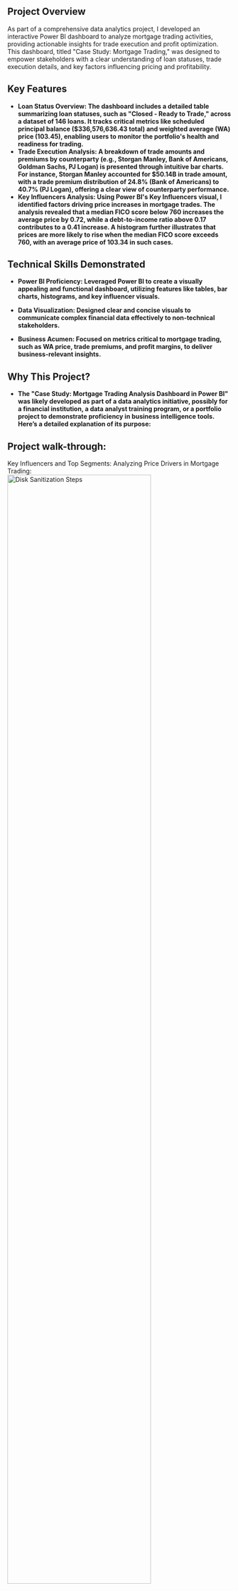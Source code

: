 <h2>Project Overview</h2>
As part of a comprehensive data analytics project, I developed an interactive Power BI dashboard to analyze mortgage trading activities, providing actionable insights for trade execution and profit optimization. This dashboard, titled "Case Study: Mortgage Trading," was designed to empower stakeholders with a clear understanding of loan statuses, trade execution details, and key factors influencing pricing and profitability.
<br />


<h2>Key Features</h2>

- <b>Loan Status Overview: The dashboard includes a detailed table summarizing loan statuses, such as "Closed - Ready to Trade," across a dataset of 146 loans. It tracks critical metrics like scheduled principal balance ($336,576,636.43 total) and weighted average (WA) price (103.45), enabling users to monitor the portfolio's health and readiness for trading.</b> 
- <b>Trade Execution Analysis: A breakdown of trade amounts and premiums by counterparty (e.g., Storgan Manley, Bank of Americans, Goldman Sachs, PJ Logan) is presented through intuitive bar charts. For instance, Storgan Manley accounted for $50.14B in trade amount, with a trade premium distribution of 24.8% (Bank of Americans) to 40.7% (PJ Logan), offering a clear view of counterparty performance.</b>
- <b>Key Influencers Analysis: Using Power BI's Key Influencers visual, I identified factors driving price increases in mortgage trades. The analysis revealed that a median FICO score below 760 increases the average price by 0.72, while a debt-to-income ratio above 0.17 contributes to a 0.41 increase. A histogram further illustrates that prices are more likely to rise when the median FICO score exceeds 760, with an average price of 103.34 in such cases.</b>


<h2>Technical Skills Demonstrated</h2>

- <b>Power BI Proficiency: Leveraged Power BI to create a visually appealing and functional dashboard, utilizing features like tables, bar charts, histograms, and key influencer visuals.</b>
- <b>Data Visualization: Designed clear and concise visuals to communicate complex financial data effectively to non-technical stakeholders.</b> 

- <b>Business Acumen: Focused on metrics critical to mortgage trading, such as WA price, trade premiums, and profit margins, to deliver business-relevant insights.</b>
  


<h2>Why This Project? </h2>

- <b>The "Case Study: Mortgage Trading Analysis Dashboard in Power BI" was likely developed as part of a data analytics initiative, possibly for a financial institution, a data analyst training program, or a portfolio project to demonstrate proficiency in business intelligence tools. Here’s a detailed explanation of its purpose:</b> 

<h2>Project walk-through:</h2>

Key Influencers and Top Segments: Analyzing Price Drivers in Mortgage Trading: <br/>
<img src="https://i.imgur.com/HuS9Qd2.png" height="80%" width="80%" alt="Disk Sanitization Steps"/>
<br />
<br />

Trade Execution Overview: Counterparty Analysis and Premium Distribution in Mortgage Trading: <br/>
<img src="https://i.imgur.com/YFKZEnA.png" height="80%" width="80%" alt="Disk Sanitization Steps"/>
<br />
<br />

Loan Bids Analysis: Weighted Average Price and Benchmark Testing in Mortgage Trading: <br/>
<img src="https://i.imgur.com/bJAjOiL.png" height="80%" width="80%" alt="Disk Sanitization Steps"/>
<br />
<br />

Loan Status Overview: Tracking Scheduled Principal Balance and Trade Readiness in Mortgage Trading <br/>
<img src="https://i.imgur.com/w0bATuW.png" height="80%" width="80%" alt="Disk Sanitization Steps"/>
<br />
<br />



<!--
 ```diff
- text in red
+ text in green
! text in orange
# text in gray
@@ text in purple (and bold)@@
```
--!>
